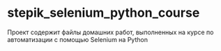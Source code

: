 # stepik_selenium_python_course
Проект содержит файлы домашних работ, выполненных на курсе по автоматизации с помощью Selenium на Python

